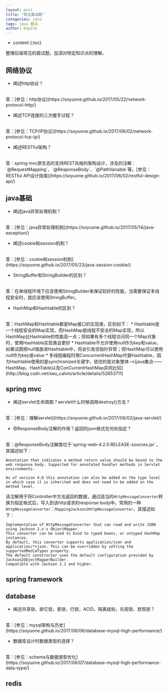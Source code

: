 ```yaml
---
layout: post
title: "常见面试题"
categories: java
tags: java 面试
author: Kopite
---
```


* content
{:toc}


整理后端常见的面试题，加深对特定知识点的理解。



## 网络协议

* 阐述http协议？
<br>
答：[参见：http协议](https://soyuone.github.io/2017/05/22/network-protocol-http/)

* 阐述TCP连接的三次握手过程？
<br>
答：[参见：TCP/IP协议](https://soyuone.github.io/2017/06/02/network-protocol-tcp-ip/)

* 阐述RESTful架构？
<br>
答：spring mvc原生态的支持REST风格的架构设计，涉及的注解：`@RequestMapping`、`@ResponseBody`、`@PathVariable`等。[参见：RESTful API设计指南](https://soyuone.github.io/2017/06/02/restful-design-api/)

## java基础

* 阐述java异常处理机制？
<br>
答：[参见：java异常处理机制](https://soyuone.github.io/2017/05/14/java-exception/)

* 阐述cookie和session机制？
<br>
答：[参见：cookie和session机制](https://soyuone.github.io/2017/05/23/java-session-cookie/)

* StringBuffer和StringBuilder的区别？
<br>
答：在单线程环境下应该使用StringBuilder来保证较好的性能，当需要保证多线程安全时，就应该使用StringBuffer。

* HashMap和Hashtable的区别？
<br>
答：HashMap和Hashtable都是Map接口的实现类，区别如下：
  * Hashtable是一个线程安全的Map实现，而HashMap是线程不安全的Map实现，所以HashMap比Hashtable的性能高一点；但如果有多个线程访问同一个Map对象时，使用Hashtable实现类会更好
  * Hashtable不允许使用null作为key和value，如果试图把null值放进Hashtable中，将会引发空指针异常；但HashMap可以使用null作为key或value
  * 多线程编程时用ConcurrentHashMap代替Hashtable，因为Hashtable使用的是synchronized关键字，锁住的是对象整体-->[java集合——HashMap、HashTable以及ConCurrentHashMap异同比较](http://blog.csdn.net/seu_calvin/article/details/52653711)

## spring mvc

* 阐述servlet生命周期？servlet什么时候调用destroy()方法？
<br>
答：[参见：理解servlet](https://soyuone.github.io/2017/06/02/java-servlet/)

* @ResponseBody注解的作用？返回的json格式在何处指定？
<br>
答：@ResponseBody注解类位于`spring-web-4.2.0.RELEASE-sources.jar`，其描述如下：

```
Annotation that indicates a method return value should be bound to the web response body. Supported for annotated handler methods in Servlet environments. 

As of version 4.0 this annotation can also be added on the type level in which case it is inherited and does not need to be added on the method level.
```

该注解用于将Controller中方法返回的数据，通过适当的`HttpMessageConverter`转换为指定格式后，写入到该http请求的response body中。常用的一种`HttpMessageConverter`：`MappingJackson2HttpMessageConverter`，其描述如下：

```
Implementation of HttpMessageConverter that can read and write JSON using Jackson 2.x's ObjectMapper. 
This converter can be used to bind to typed beans, or untyped HashMap instances. 
By default, this converter supports application/json and application/*+json. This can be overridden by setting the supportedMediaTypes property. 
The default constructor uses the default configuration provided by Jackson2ObjectMapperBuilder. 
Compatible with Jackson 2.1 and higher. 
```

## spring framework



## database

* 阐述共享锁、排它锁，表锁、行锁，ACID，隔离级别，乐观锁、悲观锁？
<br>
答：[参见：mysql架构与历史](https://soyuone.github.io/2017/06/06/database-mysql-high-performance/)

* 数据库设计时数据类型的选择？
<br>
答：[参见：schema与数据类型优化](https://soyuone.github.io/2017/06/07/database-mysql-high-performance-data-type/)

## redis



